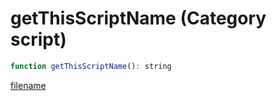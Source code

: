 # getThisScriptName (Category script)

```js
function getThisScriptName(): string
```

[filename](getThisScriptName_m.md ':include')